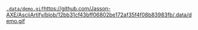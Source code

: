 [`.data/demo.gif`](https://github.com/Jasson-AXE/AsciiArtify/blob/12bb31cf43bff06802be172af35f4f08b83983fb/.data/demo.gif)https://github.com/Jasson-AXE/AsciiArtify/blob/12bb31cf43bff06802be172af35f4f08b83983fb/.data/demo.gif
